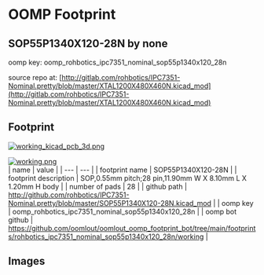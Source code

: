 # OOMP Footprint  
## SOP55P1340X120-28N  by none  
  
oomp key: oomp_rohbotics_ipc7351_nominal_sop55p1340x120_28n  
  
source repo at: [http://gitlab.com/rohbotics/IPC7351-Nominal.pretty/blob/master/XTAL1200X480X460N.kicad_mod](http://gitlab.com/rohbotics/IPC7351-Nominal.pretty/blob/master/XTAL1200X480X460N.kicad_mod)  
## Footprint  
  
[![working_kicad_pcb_3d.png](working_kicad_pcb_3d_600.png)](working_kicad_pcb_3d.png)  
  
[![working.png](working_600.png)](working.png)  
| name | value | 
| --- | --- | 
| footprint name | SOP55P1340X120-28N | 
| footprint description | SOP,0.55mm pitch;28 pin,11.90mm W X 8.10mm L X 1.20mm H body | 
| number of pads | 28 | 
| github path | http://github.com/rohbotics/IPC7351-Nominal.pretty/blob/master/SOP55P1340X120-28N.kicad_mod | 
| oomp key | oomp_rohbotics_ipc7351_nominal_sop55p1340x120_28n | 
| oomp bot github | https://github.com/oomlout/oomlout_oomp_footprint_bot/tree/main/footprints/rohbotics_ipc7351_nominal_sop55p1340x120_28n/working | 
## Images  
